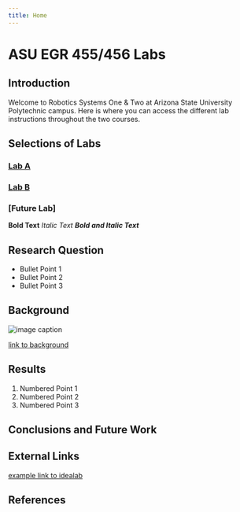 ```yaml
---
title: Home
---
```


# ASU EGR 455/456 Labs

## Introduction
Welcome to Robotics Systems One & Two at Arizona State University Polytechnic campus. Here is where you can access the different lab instructions throughout the two courses.

## Selections of Labs

### [Lab A](Lab-A)
### [Lab B](Lab-B)
### [Future Lab]

**Bold Text**
_Italic Text_
**_Bold and Italic Text_**

## Research Question

* Bullet Point 1
* Bullet Point 2
* Bullet Point 3

## Background

![image caption](https://idealab.asu.edu/assets/images/research/jumper1.png)

[link to background](/background)

## Results

1. Numbered Point 1
1. Numbered Point 2
1. Numbered Point 3

## Conclusions and Future Work

## External Links

[example link to idealab](https://idealab.asu.edu)


## References
